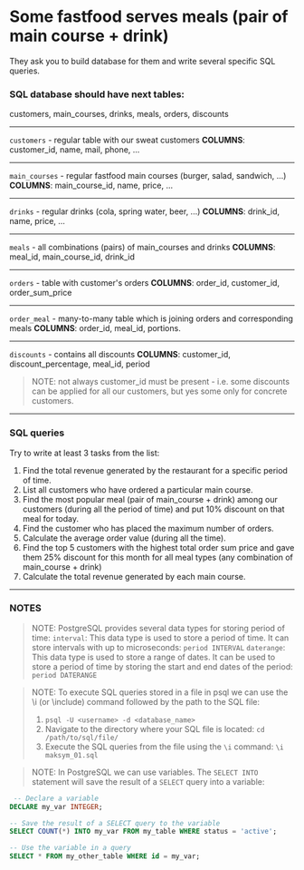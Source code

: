 # Some fastfood serves meals (pair of main course + drink) 
They ask you to build database for them and write several specific SQL queries.

### SQL database should have next tables:
customers, main_courses, drinks, meals, orders, discounts

----
`customers` - regular table with our sweat customers
**COLUMNS**: customer_id, name, mail, phone, ...

----
`main_courses` - regular fastfood main courses (burger, salad, sandwich, ...)
**COLUMNS**: main_course_id, name, price, ...

----
`drinks` - regular drinks (cola, spring water, beer, ...)
**COLUMNS**: drink_id, name, price, ...

----
`meals` - all combinations (pairs) of main_courses and drinks
**COLUMNS**: meal_id, main_course_id, drink_id

----
`orders` - table with customer's orders
**COLUMNS**: order_id, customer_id, order_sum_price

----
`order_meal` - many-to-many table which is joining orders and corresponding meals
**COLUMNS**: order_id, meal_id, portions.

----
`discounts` - contains all discounts
**COLUMNS**: customer_id, discount_percentage, meal_id, period
>NOTE: not always customer_id must be present - i.e. some discounts can be applied for all our customers, but yes some only for concrete customers.


----
### SQL queries 

Try to write at least 3 tasks from the list:
1. Find the total revenue generated by the restaurant for a specific period of time.
2. List all customers who have ordered a particular main course.
3. Find the most popular meal (pair of main_course + drink) among our customers (during all the period of time) and put 10% discount on that meal for today.
4. Find the customer who has placed the maximum number of orders.
5. Calculate the average order value (during all the time).
6. Find the top 5 customers with the highest total order sum price and gave them 25% discount for this month for all meal types (any combination of main_course + drink)
7. Calculate the total revenue generated by each main course.


----
### NOTES

>NOTE: PostgreSQL provides several data types for storing period of time:
>`interval`: This data type is used to store a period of time. It can store intervals with up to microseconds:
>`period INTERVAL`
>`daterange`: This data type is used to store a range of dates. It can be used to store a period of time by storing the start and end dates of the period:
>`period DATERANGE`

>NOTE: To execute SQL queries stored in a file in psql we can use the \i (or \include) command followed by the path to the SQL file:
> 1. `psql -U <username> -d <database_name>`
> 2. Navigate to the directory where your SQL file is located: `cd /path/to/sql/file/`
> 3. Execute the SQL queries from the file using the `\i` command: `\i maksym_01.sql`

>NOTE: In PostgreSQL we can use variables.
> The `SELECT INTO` statement will save the result of a `SELECT` query into a variable:
```sql
 -- Declare a variable
DECLARE my_var INTEGER;

-- Save the result of a SELECT query to the variable
SELECT COUNT(*) INTO my_var FROM my_table WHERE status = 'active';

-- Use the variable in a query
SELECT * FROM my_other_table WHERE id = my_var;
 ```
